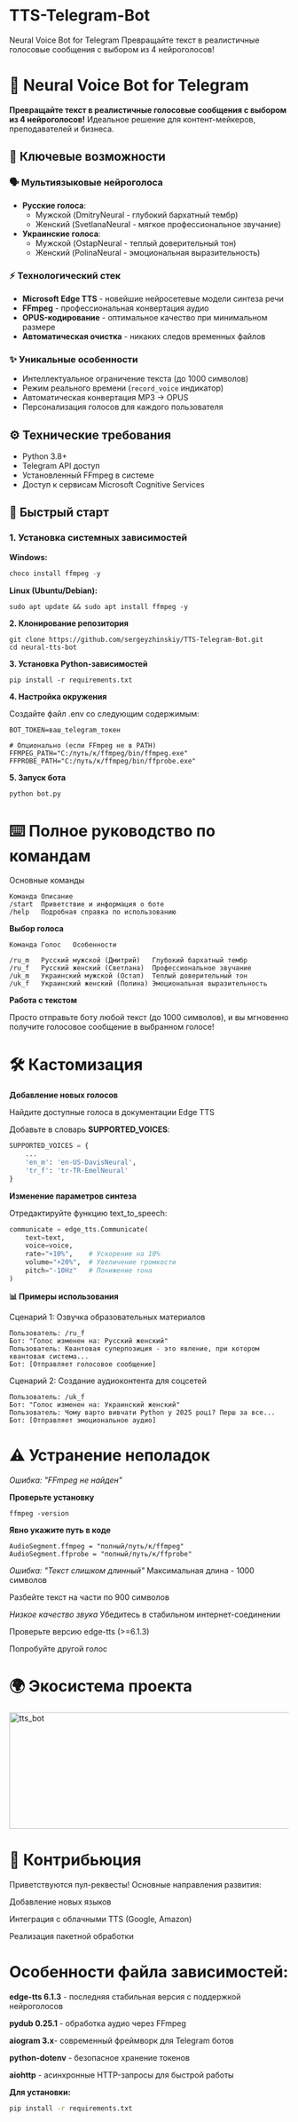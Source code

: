 # TTS-Telegram-Bot
Neural Voice Bot for Telegram Превращайте текст в реалистичные голосовые сообщения с выбором из 4 нейроголосов!
# 🎤 Neural Voice Bot for Telegram

**Превращайте текст в реалистичные голосовые сообщения с выбором из 4 нейроголосов!** 
Идеальное решение для контент-мейкеров, преподавателей и бизнеса.


## 🌟 Ключевые возможности

### 🗣️ Мультиязыковые нейроголоса
- **Русские голоса**: 
  - Мужской (DmitryNeural - глубокий бархатный тембр)
  - Женский (SvetlanaNeural - мягкое профессиональное звучание)
- **Украинские голоса**:
  - Мужской (OstapNeural - теплый доверительный тон)
  - Женский (PolinaNeural - эмоциональная выразительность)

### ⚡ Технологический стек
- **Microsoft Edge TTS** - новейшие нейросетевые модели синтеза речи
- **FFmpeg** - профессиональная конвертация аудио
- **OPUS-кодирование** - оптимальное качество при минимальном размере
- **Автоматическая очистка** - никаких следов временных файлов

### ✨ Уникальные особенности
- Интеллектуальное ограничение текста (до 1000 символов)
- Режим реального времени (`record_voice` индикатор)
- Автоматическая конвертация MP3 → OPUS
- Персонализация голосов для каждого пользователя

## ⚙️ Технические требования

- Python 3.8+
- Telegram API доступ
- Установленный FFmpeg в системе
- Доступ к сервисам Microsoft Cognitive Services

## 🚀 Быстрый старт

### 1. Установка системных зависимостей

**Windows:**
```powershell
choco install ffmpeg -y
```
**Linux (Ubuntu/Debian):**
```
sudo apt update && sudo apt install ffmpeg -y
```
**2. Клонирование репозитория**
```
git clone https://github.com/sergeyzhinskiy/TTS-Telegram-Bot.git
cd neural-tts-bot
```
**3. Установка Python-зависимостей**

```
pip install -r requirements.txt
```

**4. Настройка окружения**

Создайте файл .env со следующим содержимым:
```env
BOT_TOKEN=ваш_telegram_токен

# Опционально (если FFmpeg не в PATH)
FFMPEG_PATH="C:/путь/к/ffmpeg/bin/ffmpeg.exe"
FFPROBE_PATH="C:/путь/к/ffmpeg/bin/ffprobe.exe"
```

**5. Запуск бота**
```bash
python bot.py
```

# ⌨️ Полное руководство по командам

Основные команды
```
Команда	Описание
/start	Приветствие и информация о боте
/help	Подробная справка по использованию
```

**Выбор голоса**

```
Команда	Голос	Особенности

/ru_m	Русский мужской (Дмитрий)	Глубокий бархатный тембр
/ru_f	Русский женский (Светлана)	Профессиональное звучание
/uk_m	Украинский мужской (Остап)	Теплый доверительный тон
/uk_f	Украинский женский (Полина)	Эмоциональная выразительность
```

**Работа с текстом**

Просто отправьте боту любой текст (до 1000 символов), и вы мгновенно получите голосовое сообщение в выбранном голосе!

# 🛠️ Кастомизация

**Добавление новых голосов**

Найдите доступные голоса в документации Edge TTS

Добавьте в словарь **SUPPORTED_VOICES**:

```python
SUPPORTED_VOICES = {
    ...
    'en_m': 'en-US-DavisNeural',
    'tr_f': 'tr-TR-EmelNeural'
}
```
**Изменение параметров синтеза**

Отредактируйте функцию text_to_speech:

```python
communicate = edge_tts.Communicate(
    text=text,
    voice=voice,
    rate="+10%",    # Ускорение на 10%
    volume="+20%",  # Увеличение громкости
    pitch="-10Hz"   # Понижение тона
)
```

**📊 Примеры использования**

Сценарий 1: Озвучка образовательных материалов

```text
Пользователь: /ru_f
Бот: "Голос изменен на: Русский женский"
Пользователь: Квантовая суперпозиция - это явление, при котором квантовая система...
Бот: [Отправляет голосовое сообщение]
```
Сценарий 2: Создание аудиоконтента для соцсетей

```text
Пользователь: /uk_f
Бот: "Голос изменен на: Украинский женский"
Пользователь: Чому варто вивчати Python у 2025 році? Перш за все...
Бот: [Отправляет эмоциональное аудио]
```

# ⚠️ Устранение неполадок


_Ошибка: "FFmpeg не найден"_

**Проверьте установку**
```
ffmpeg -version
```

**Явно укажите путь в коде**
```
AudioSegment.ffmpeg = "полный/путь/к/ffmpeg"
AudioSegment.ffprobe = "полный/путь/к/ffprobe"
```

_Ошибка: "Текст слишком длинный"_
Максимальная длина - 1000 символов

Разбейте текст на части по 900 символов

_Низкое качество звука_
Убедитесь в стабильном интернет-соединении

Проверьте версию edge-tts (>=6.1.3)

Попробуйте другой голос

# 🌍 Экосистема проекта
<img width="4802" height="210" alt="tts_bot" src="https://github.com/user-attachments/assets/b33f2e3c-f64a-4fa5-b012-b08114cdfb8a" />

# 👥 Контрибьюция

Приветствуются пул-реквесты! Основные направления развития:

Добавление новых языков

Интеграция с облачными TTS (Google, Amazon)

Реализация пакетной обработки

# Особенности файла зависимостей:

**edge-tts 6.1.3** - последняя стабильная версия с поддержкой нейроголосов

**pydub 0.25.1** - обработка аудио через FFmpeg

**aiogram 3.x**- современный фреймворк для Telegram ботов

**python-dotenv** - безопасное хранение токенов

**aiohttp** - асинхронные HTTP-запросы для быстрой работы

**Для установки:**

```bash
pip install -r requirements.txt
```


